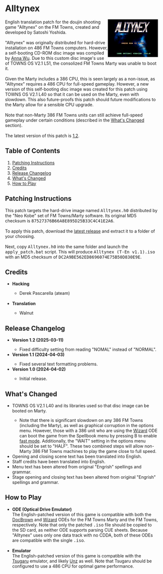 <h1>Alltynex</h1>
<img width="165" height="124" align="right" src="https://github.com/DerekPascarella/Alltynex-EnglishPatchFMTowns/blob/main/title_screen.png?raw=true">English translation patch for the doujin shooting game "Alltynex" on the FM Towns, created and developed by Satoshi Yoshida.
<br><br>
"Alltynex" was originally distributed for hard-drive installation on 486 FM Towns computers. However, a self-booting CD-ROM disc image was compiled by <a href="https://nfggames.com/forum2/index.php?action=profile;u=4501">Anna Wu</a>. Due to this custom disc image's use of TOWNS OS V2.1 L51, the consolized FM Towns Marty was unable to boot it.
<br><br>
Given the Marty includes a 386 CPU, this is seen largely as a non-issue, as "Alltynex" requires a 486 CPU for full-speed gameplay. However, a new version of this self-booting disc image was created for this patch using TOWNS OS V2.1 L40 so that it can be used on the Marty, even with slowdown. This also future-proofs this patch should future modifications to the Marty allow for a sensible CPU upgrade.
<br><br>
Note that non-Marty 386 FM Towns units can still achieve full-speed gameplay under certain conditions (described in the <a href="#whats-changed">What's Changed</a> section).
<br><br>
The latest version of this patch is <a href="https://github.com/DerekPascarella/Alltynex-EnglishPatchFMTowns/releases/download/1.2/Alltynex.T-En.v1.2.zip">1.2</a>.

<h2>Table of Contents</h2>

1. [Patching Instructions](#patching-instructions)
2. [Credits](#credits)
3. [Release Changelog](#release-changelog)
4. [What's Changed](#whats-changed)
5. [How to Play](#how-to-play)

<h2>Patching Instructions</h2>
This patch targets the hard-drive image named <tt>Alltynex.h0</tt> distributed by the "Neo Kobe" set of FM Towns/Marty software. Its original MD5 checksum is <tt>87527376B66A8E895D25B33C4C41E2A6</tt>.
<br><br>
To apply this patch, download the <a href="https://github.com/DerekPascarella/Alltynex-EnglishPatchFMTowns/releases">latest release</a> and extract it to a folder of your choosing.
<br><br>
Next, copy <tt>Alltynex.h0</tt> into the same folder and launch the <tt>apply_patch.bat</tt> script. This will produce <tt>Alltynex (T-En v1.1).iso</tt> with an MD5 checksum of <tt>DC2A9BE562ED8696074E75B50D830E9E</tt>.

<h2>Credits</h2>
<ul>
 <li><b>Hacking</b></li>
  <ul>
   <li>Derek Pascarella (ateam)</li>
  </ul>
 <br>
 <li><b>Translation</b></li>
  <ul>
   <li>Walnut</li>
  </ul>
</ul>

<h2>Release Changelog</h2>
<ul>
 <li><b>Version 1.2 (2025-03-11)</b></li>
 <ul>
  <li>Fixed difficulty setting from reading "NOMAL" instead of "NORMAL".</li>
 </ul>
 <li><b>Version 1.1 (2024-04-03)</b></li>
 <ul>
  <li>Fixed several text formatting problems.</li>
 </ul>
 <li><b>Version 1.0 (2024-04-02)</b></li>
 <ul>
  <li>Initial release.</li>
 </ul>
</ul>

<h2>What's Changed</h2>
<ul>
 <li>TOWNS OS V2.1 L40 and its libraries used so that disc image can be booted on Marty.</li>
   <ul>
    <li>Note that there is significant slowdown on any 386 FM Towns (including the Marty), as well as graphical corruption in the options menu. However, those with a 386 unit who are using the <a href="https://gdemu.wordpress.com/details/wizard-details/">Wizard</a> ODE can boot the game from the Spellbook menu by pressing B to enable <a href="https://gdemu.wordpress.com/2021/04/11/a-dashing-enigma/">fast mode</a>. Additionally, the "WAIT" setting in the options menu should be set to "HALF". These two combined steps will allow non-Marty 386 FM Towns machines to play the game close to full speed.</li>
   </ul>
 <li>Opening and closing scene text has been translated into English.</li>
 <li>Staff credits have been translated into English.</li>
 <li>Menu text has been altered from original "Engrish" spellings and grammar.</li>
 <li>Stage opening and closing text has been altered from original "Engrish" spellings and grammar.</li>
</ul>

<h2>How to Play</h2>
<ul>
 <li><b>ODE (Optical Drive Emulator)</b>
  <br>
  The English-patched version of this game is compatible with both the <a href="https://gdemu.wordpress.com/details/docbrown-details/">DocBrown</a> and <a href="https://gdemu.wordpress.com/details/wizard-details/">Wizard</a> ODEs for the FM Towns Marty and the FM Towns, respectively.  Note that only the patched <tt>.iso</tt> file should be copied to the SD card, as neither ODE supports parsing CUE sheets.  Because "Alltynex" uses only one data track with no CDDA, both of these ODEs are compatible with the single <tt>.iso</tt>.
  <br><br>
 </li>
 <li><b>Emulator</b>
  <br>The English-patched version of this game is compatible with the <a href="https://github.com/captainys/TOWNSEMU">Tsugaru</a> emulator, and likely <a href="http://townsemu.world.coocan.jp/download.html">Unz</a> as well. Note that Tsugaru should be configured to use a 486 CPU for optimal game performance.
</ul>
